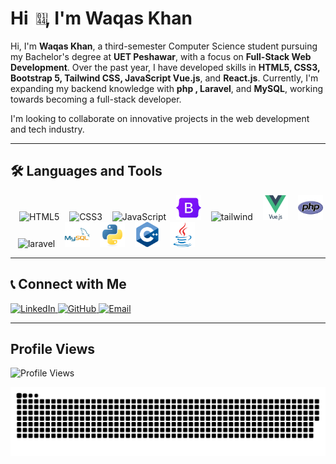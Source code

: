<!-- <h1 align="center">Hi 👋, I'm Waqas Khan</h1> -->

# Hi <img src="wave.svg" width="24px" style="vertical-align: middle; margin-right: -4px;">, I'm Waqas Khan

Hi, I'm **Waqas Khan**, a third-semester Computer Science student pursuing my Bachelor's degree at **UET Peshawar**, with a focus on **Full-Stack Web Development**. Over the past year, I have developed skills in **HTML5, CSS3, Bootstrap 5, Tailwind CSS, JavaScript Vue.js**, and **React.js**. Currently, I'm expanding my backend knowledge with **php , Laravel**, and **MySQL**, working towards becoming a full-stack developer.

I'm looking to collaborate on innovative projects in the web development and tech industry.

---

## 🛠️ Languages and Tools

<p align="left">
  <img width="10" /> 
  <img src="https://cdn.jsdelivr.net/gh/devicons/devicon/icons/html5/html5-original.svg" height="40" alt="HTML5" />
  <img width="8" />
  <img src="https://cdn.jsdelivr.net/gh/devicons/devicon/icons/css3/css3-original.svg" height="40" alt="CSS3" />
  <img width="8" />
  <img src="https://cdn.jsdelivr.net/gh/devicons/devicon/icons/javascript/javascript-original.svg" height="40" alt="JavaScript" />
  <img width="8" />
  <img src="https://github.com/devicons/devicon/blob/v2.16.0/icons/bootstrap/bootstrap-original.svg" height="40" alt="Bootstrap" />
  <img width="8" />
  <img src="https://www.vectorlogo.zone/logos/tailwindcss/tailwindcss-icon.svg" alt="tailwind" width="40" height="40"/>
  <img width="8" />
  <img src="https://raw.githubusercontent.com/devicons/devicon/master/icons/vuejs/vuejs-original-wordmark.svg" alt="vuejs" width="40" height="40"/>
  <img width="8" />
  <img src="https://raw.githubusercontent.com/devicons/devicon/master/icons/php/php-original.svg" alt="php" width="40" height="40"/>
  <img width="8" />
  <img src="https://upload.wikimedia.org/wikipedia/commons/9/9a/Laravel.svg" alt="laravel" width="40" height="40"/>
  <img width="8" />
  <img src="https://raw.githubusercontent.com/devicons/devicon/master/icons/mysql/mysql-original-wordmark.svg" alt="mysql" width="40" height="40"/>
  <img width="8" />
  <img src="https://raw.githubusercontent.com/devicons/devicon/master/icons/python/python-original.svg" alt="python" width="40" height="40"/>
  <img width="8" />
  <img src="https://raw.githubusercontent.com/devicons/devicon/master/icons/cplusplus/cplusplus-original.svg" alt="cplusplus" width="40" height="40"/>
  <img width="8" />
  <img src="https://raw.githubusercontent.com/devicons/devicon/master/icons/java/java-original.svg" alt="java" width="40" height="40"/>

</p>

---

## 📞 Connect with Me

<p>
  <a href="https://www.linkedin.com/in/waqas-khan-a68602343/" target="_blank" >
    <img src="https://img.shields.io/badge/LinkedIn-blue?style=for-the-badge&logo=linkedin" alt="LinkedIn" />
  </a>
  <a href="https://github.com/Waqas-Khan-CodeCanvas" target="_blank">
    <img src="https://img.shields.io/badge/GitHub-black?style=for-the-badge&logo=github" alt="GitHub" />
  </a>
  <a href="waqaskhan11411704@gmail.com" target="_blank">
    <img src="https://img.shields.io/badge/Email-red?style=for-the-badge&logo=gmail" alt="Email"  />
  </a>
</p>

---

## Profile Views

<p align="left">
  <img src="https://komarev.com/ghpvc/?username=Waqas-Khan&color=blue" alt="Profile Views" />
</p>

<picture>
  <source media="(prefers-color-scheme: dark)" srcset="https://raw.githubusercontent.com/Waqas-Khan-CodeCanvas/Waqas-Khan-CodeCanvas/output/github-snake-dark.svg" />
  <source media="(prefers-color-scheme: light)" srcset="https://raw.githubusercontent.com/Waqas-Khan-CodeCanvas/Waqas-Khan-CodeCanvas/output/github-snake.svg" />
  <img alt="github-snake" src="https://raw.githubusercontent.com/Waqas-Khan-CodeCanvas/Waqas-Khan-CodeCanvas/output/github-snake.svg" />
</picture>
